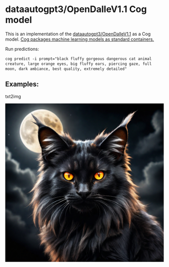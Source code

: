 # dataautogpt3/OpenDalleV1.1 Cog model

This is an implementation of the [dataautogpt3/OpenDalleV1.1](https://huggingface.co/dataautogpt3/OpenDalleV1.1) as a Cog model. [Cog packages machine learning models as standard containers.](https://github.com/replicate/cog)

Run predictions:

    cog predict -i prompt="black fluffy gorgeous dangerous cat animal creature, large orange eyes, big fluffy ears, piercing gaze, full moon, dark ambiance, best quality, extremely detailed"

## Examples:

txt2img

![alt text](output.0.png)

